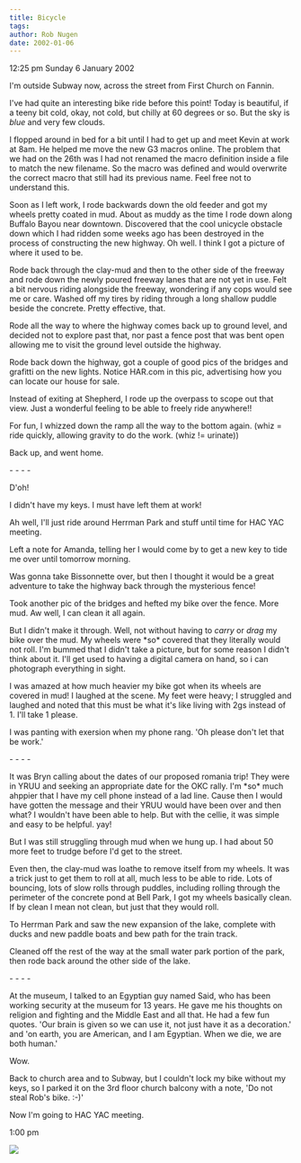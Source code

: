 ```yaml
---
title: Bicycle
tags: 
author: Rob Nugen
date: 2002-01-06
---
```


<p class=date>12:25 pm Sunday 6 January 2002</p>

<p>I'm outside Subway now, across the street from
First Church on Fannin.</p>

<p>I've had quite an interesting bike ride before this
point!  Today is beautiful, if a teeny bit cold, okay,
not cold, but chilly at 60 degrees or so.  But the sky
is <em>blue</em> and very few clouds.</p>

<p>I flopped around in bed for a bit until I had to
get up and meet Kevin at work at 8am.  He helped me
move the new G3 macros online.  The problem that we
had on the 26th was I had not renamed the macro
definition inside a file to match the new filename. 
So the macro was defined and would overwrite the
correct macro that still had its previous name.  Feel
free not to understand this.</p>

<p>Soon as I left work, I rode backwards down the old
feeder and got my wheels pretty coated in mud.  About
as muddy as the time I rode down along Buffalo Bayou
near downtown.  Discovered that the cool unicycle
obstacle down which I had ridden some weeks ago has
been destroyed in the process of constructing the new
highway.  Oh well.  I think I got a picture of where
it used to be.</p>

<p>Rode back through the clay-mud and then to the
other side of the freeway and rode down the newly
poured freeway lanes that are not yet in use.  Felt a
bit nervous riding alongside the freeway, wondering if
any cops would see me or care.  Washed off my tires by
riding through a long shallow puddle beside the
concrete.  Pretty effective, that.</p>

<p>Rode all the way to where the highway comes back up
to ground level, and decided not to explore past that,
nor past a fence post that was bent open allowing me
to visit the ground level outside the highway.</p>

<p>Rode back down the highway, got a couple of good
pics of the bridges and grafitti on the new lights. 
Notice HAR.com in this pic, advertising how you can
locate our house for sale.</p>

<p>Instead of exiting at Shepherd, I rode up the
overpass to scope out that view.  Just a wonderful
feeling to be able to freely ride anywhere!!</p>

<p>For fun, I whizzed down the ramp all the way to the
bottom again.  (whiz = ride quickly, allowing gravity
to do the work.  (whiz != urinate))</p>

<p>Back up, and went home.</p>

<p>- - - -</p>

<p>D'oh!</p>

<p>I didn't have my keys.  I must have left them at
work!</p>

<p>Ah well, I'll just ride around Herrman Park and
stuff until time for HAC YAC meeting.</p>

<p>Left a note for Amanda, telling her I would come by
to get a new key to tide me over until tomorrow
morning.</p>

<p>Was gonna take Bissonnette over, but then I thought
it would be a great adventure to take the highway back
through the mysterious fence!</p>

<p>Took another pic of the bridges and hefted my bike
over the fence.  More mud.  Aw well, I can clean it
all again.</p>

<p>But I didn't make it through.  Well, not without
having to <em>carry</em> or <em>drag</em> my bike over
the mud.  My wheels were *so* covered that they
literally would not roll.  I'm bummed that I didn't
take a picture, but for some reason I didn't think
about it.  I'll get used to having a digital camera on
hand, so i can photograph everything in sight.</p>

<p>I was amazed at how much heavier my bike got when
its wheels are covered in mud!  I laughed at the
scene.  My feet were heavy; I struggled and laughed
and noted that this must be what it's like living with
2gs instead of 1.  I'll take 1 please.</p>

<p>I was panting with exersion when my phone rang. 
'Oh please don't let that be work.'</p>

<p>- - - -</p>

<p>It was Bryn calling about the dates of our proposed
romania trip!  They were in YRUU and seeking an
appropriate date for the OKC rally.  I'm *so* much
ahppier that I have my cell phone instead of a lad
line.  Cause then I would have gotten the message and
their YRUU would have been over and then what?  I
wouldn't have been able to help.  But with the cellie,
it was simple and easy to be helpful.  yay!</p>

<p>But I was still struggling through mud when we hung
up. I had about 50 more feet to trudge before I'd get
to the street.</p>

<p>Even then, the clay-mud was loathe to remove itself
from my wheels.  It was a trick just to get them to
roll at all, much less to be able to ride.  Lots of
bouncing, lots of slow rolls through puddles,
including rolling through the perimeter of the
concrete pond at Bell Park, I got my wheels basically
clean.  If by clean I mean not clean, but just that
they would roll.</p>

<p>To Herrman Park and saw the new expansion of the
lake, complete with ducks and new paddle boats and bew
path for the train track.</p>

<p>Cleaned off the rest of the way at the small water
park portion of the park, then rode back around the
other side of the lake.</p>

<p>- - - -</p>

<p>At the museum, I talked to an Egyptian guy named
Said, who has been working security at the museum for
13 years.  He gave me his thoughts on religion and
fighting and the Middle East and all that.  He had a
few fun quotes. 'Our brain is given so we can use it,
not just have it as a decoration.'  and 'on earth, you
are American, and I am Egyptian.  When we die, we are
both human.'</p>

<p>Wow.</p>

<p>Back to church area and to Subway, but I couldn't
lock my bike without my keys, so I parked it on the
3rd floor church balcony with a note, 'Do not steal
Rob's bike. :-)'</p>

<p>Now I'm going to HAC YAC meeting.</p>

<p class=date>1:00 pm</p>

<p><img src="/images/rob/wL-ROB.gif"/></p>

